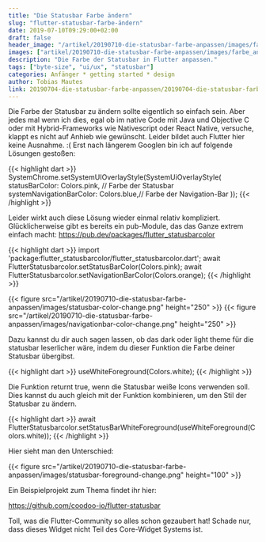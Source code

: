```yaml
---
title: "Die Statusbar Farbe ändern"
slug: "flutter-statusbar-farbe-ändern"
date: 2019-07-10T09:29:00+02:00
draft: false
header_image: "/artikel/20190710-die-statusbar-farbe-anpassen/images/farbe_anpassen.jpg"
images: ["artikel/20190710-die-statusbar-farbe-anpassen/images/farbe_anpassen.jpg"]
description: "Die Farbe der Statusbar in Flutter anpassen."
tags: ["byte-size", "ui/ux", "statusbar"]
categories: Anfänger * getting started * design
author: Tobias Mautes
link: 20190704-die-statusbar-farbe-anpassen/20190704-die-statusbar-farbe-anpassen.md
---
```

Die Farbe der Statusbar zu ändern sollte eigentlich so einfach sein. Aber jedes mal wenn ich dies, egal ob im native Code mit Java und Objective C oder mit Hybrid-Frameworks wie Nativescript oder React Native, versuche, klappt es nicht auf Anhieb wie gewünscht. Leider bildet auch Flutter hier keine Ausnahme. :( Erst nach längerem Googlen bin ich auf folgende Lösungen gestoßen:

{{< highlight dart >}}
SystemChrome.setSystemUIOverlayStyle(SystemUiOverlayStyle(
    statusBarColor: Colors.pink, // Farbe der Statusbar
    systemNavigationBarColor: Colors.blue,// Farbe der Navigation-Bar
));
{{< /highlight >}}

Leider wirkt auch diese Lösung wieder einmal relativ kompliziert. Glücklicherweise gibt es bereits ein pub-Module, das das Ganze extrem einfach macht:
https://pub.dev/packages/flutter_statusbarcolor

{{< highlight dart >}}
import 'package:flutter_statusbarcolor/flutter_statusbarcolor.dart';
await FlutterStatusbarcolor.setStatusBarColor(Colors.pink);
await FlutterStatusbarcolor.setNavigationBarColor(Colors.orange);
{{< /highlight >}}

{{< figure src="/artikel/20190710-die-statusbar-farbe-anpassen/images/statusbar-color-change.png" height="250"  >}}
{{< figure src="/artikel/20190710-die-statusbar-farbe-anpassen/images/navigationbar-color-change.png" height="250"  >}}

Dazu kannst du dir auch sagen lassen, ob das dark oder light theme für die statusbar leserlicher wäre, indem du dieser Funktion die Farbe deiner Statusbar übergibst.

{{< highlight dart >}}
useWhiteForeground(Colors.white);
{{< /highlight >}}

Die Funktion returnt true, wenn die Statusbar weiße Icons verwenden soll. Dies kannst du auch gleich mit der Funktion kombinieren, um den Stil der Statusbar zu ändern.

{{< highlight dart >}}
await FlutterStatusbarcolor.setStatusBarWhiteForeground(useWhiteForeground(Colors.white));
{{< /highlight >}}

Hier sieht man den Unterschied:

{{< figure src="/artikel/20190710-die-statusbar-farbe-anpassen/images/statusbar-foreground-change.png" height="100" >}}

Ein Beispielprojekt zum Thema findet ihr hier:

https://github.com/coodoo-io/flutter-statusbar

Toll, was die Flutter-Community so alles schon gezaubert hat! Schade nur, dass dieses Widget nicht Teil des Core-Widget Systems ist.